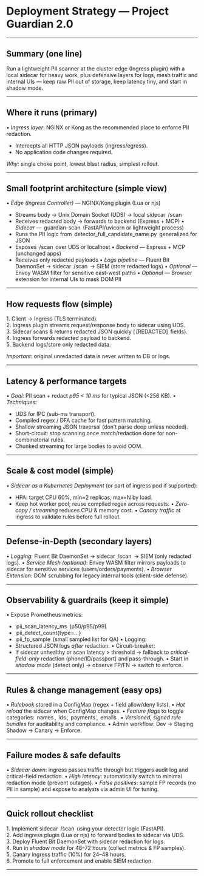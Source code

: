 # Deployment Strategy — Project Guardian 2.0

---

## Summary (one line)
Run a lightweight PII scanner at the cluster edge (Ingress plugin) with a local sidecar for heavy work, plus defensive layers for logs, mesh traffic and internal UIs — keep raw PII out of storage, keep latency tiny, and start in shadow mode.

---

## Where it runs (primary)
•⁠  ⁠*Ingress layer*: NGINX or Kong as the recommended place to enforce PII redaction.
  - Intercepts all HTTP JSON payloads (ingress/egress).
  - No application code changes required.

*Why:* single choke point, lowest blast radius, simplest rollout.

---

## Small footprint architecture (simple view)
•⁠  ⁠*Edge (Ingress Controller)* — NGINX/Kong plugin (Lua or njs)
  - Streams body → Unix Domain Socket (UDS) → local sidecar ⁠ /scan ⁠
  - Receives redacted body → forwards to backend (Express + MCP)
•⁠  ⁠*Sidecar* — ⁠ guardian-scan ⁠ (FastAPI/uvicorn or lightweight process)
  - Runs the PII logic from ⁠ detector_full_candidate_name.py ⁠ generalized for JSON
  - Exposes ⁠ /scan ⁠ over UDS or localhost
•⁠  ⁠*Backend* — Express + MCP (unchanged apps)
  - Receives only redacted payloads
•⁠  ⁠*Logs pipeline* — Fluent Bit DaemonSet → sidecar ⁠ /scan ⁠ → SIEM (store redacted logs)
•⁠  ⁠*Optional* — Envoy WASM filter for sensitive east-west paths
•⁠  ⁠*Optional* — Browser extension for internal UIs to mask DOM PII

---

## How requests flow (simple)
1.⁠ ⁠Client → Ingress (TLS terminated).  
2.⁠ ⁠Ingress plugin streams request/response body to sidecar using UDS.  
3.⁠ ⁠Sidecar scans & returns redacted JSON quickly (⁠ [REDACTED] ⁠ fields).  
4.⁠ ⁠Ingress forwards redacted payload to backend.  
5.⁠ ⁠Backend logs/store only redacted data.

*Important:* original unredacted data is never written to DB or logs.

---

## Latency & performance targets
•⁠  ⁠*Goal:* PII scan + redact *p95 < 10 ms* for typical JSON (<256 KB).
•⁠  ⁠*Techniques:*
  - UDS for IPC (sub-ms transport).
  - Compiled regex / DFA cache for fast pattern matching.
  - Shallow streaming JSON traversal (don’t parse deep unless needed).
  - Short-circuit: stop scanning once match/redaction done for non-combinatorial rules.
  - Chunked streaming for large bodies to avoid OOM.

---

## Scale & cost model (simple)
•⁠  ⁠*Sidecar as a Kubernetes Deployment* (or part of ingress pod if supported):
  - HPA: target CPU 60%, min=2 replicas, max=N by load.
  - Keep hot worker pool; reuse compiled regex across requests.
•⁠  ⁠*Zero-copy / streaming* reduces CPU & memory cost.
•⁠  ⁠*Canary traffic* at ingress to validate rules before full rollout.

---

## Defense-in-Depth (secondary layers)
•⁠  ⁠*Logging*: Fluent Bit DaemonSet → sidecar ⁠ /scan ⁠ → SIEM (only redacted logs).
•⁠  ⁠*Service Mesh (optional)*: Envoy WASM filter mirrors payloads to sidecar for sensitive services (users/orders/payments).
•⁠  ⁠*Browser Extension*: DOM scrubbing for legacy internal tools (client-side defense).

---

## Observability & guardrails (keep it simple)
•⁠  ⁠Expose Prometheus metrics:
  - ⁠ pii_scan_latency_ms ⁠ (p50/p95/p99)
  - ⁠ pii_detect_count{type=...} ⁠
  - ⁠ pii_fp_sample ⁠ (small sampled list for QA)
•⁠  ⁠Logging:
  - Structured JSON logs *after* redaction.
•⁠  ⁠Circuit-breaker:
  - If sidecar unhealthy or scan latency > threshold → fallback to *critical-field-only* redaction (phone/ID/passport) and pass-through.
•⁠  ⁠Start in *shadow mode* (detect only) → observe FP/FN → switch to enforce.

---

## Rules & change management (easy ops)
•⁠  ⁠*Rulebook* stored in a ConfigMap (regex + field allow/deny lists).
•⁠  ⁠*Hot reload* the sidecar when ConfigMap changes.
•⁠  ⁠*Feature flags* to toggle categories: ⁠ names ⁠, ⁠ ids ⁠, ⁠ payments ⁠, ⁠ emails ⁠.
•⁠  ⁠*Versioned, signed rule bundles* for auditability and compliance.
•⁠  ⁠Admin workflow: Dev → Staging Shadow → Canary → Enforce.

---

## Failure modes & safe defaults
•⁠  ⁠*Sidecar down*: ingress passes traffic through but triggers audit log and critical-field redaction.
•⁠  ⁠*High latency*: automatically switch to minimal redaction mode (prevent outages).
•⁠  ⁠*False positives*: sample FP records (no PII in sample) and expose to analysts via admin UI for tuning.

---

## Quick rollout checklist
1.⁠ ⁠Implement sidecar ⁠ /scan ⁠ using your detector logic (FastAPI).  
2.⁠ ⁠Add ingress plugin (Lua or njs) to forward bodies to sidecar via UDS.  
3.⁠ ⁠Deploy Fluent Bit DaemonSet with sidecar redaction for logs.  
4.⁠ ⁠Run in *shadow mode* for 48–72 hours (collect metrics & FP samples).  
5.⁠ ⁠Canary ingress traffic (10%) for 24–48 hours.  
6.⁠ ⁠Promote to full enforcement and enable SIEM redaction.

---
